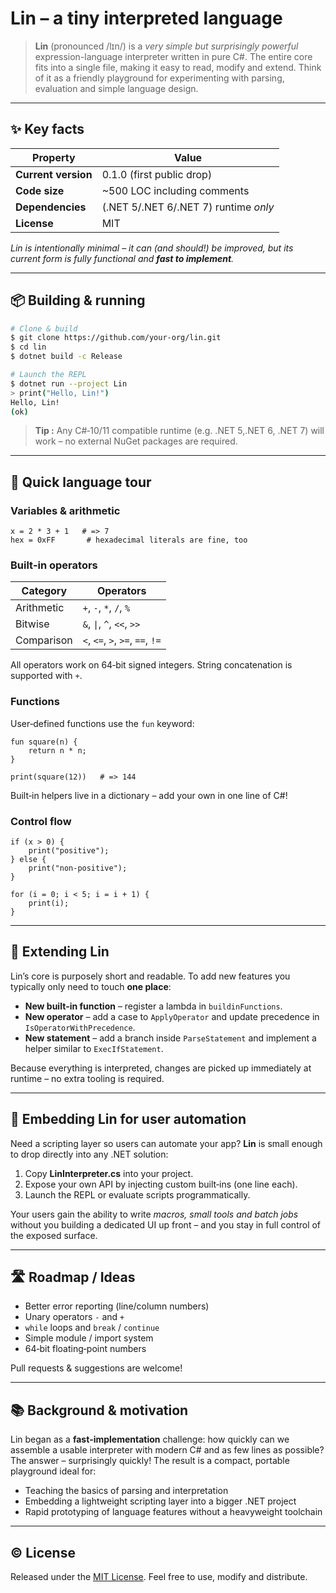 # Lin – a tiny interpreted language

> **Lin** (pronounced /lɪn/) is a *very simple but surprisingly powerful* expression-language interpreter written in pure C#.  The entire core fits into a single file, making it easy to read, modify and extend.  Think of it as a friendly playground for experimenting with parsing, evaluation and simple language design.

---

## ✨  Key facts

| Property            | Value                        |
| ------------------- | ---------------------------- |
| **Current version** | 0.1.0 (first public drop)    |
| **Code size**       | \~500 LOC including comments |
| **Dependencies**    | (.NET 5/.NET 6/.NET 7) runtime *only*        |
| **License**         | MIT                          |

*Lin is intentionally minimal – it can (and should!) be improved, but its current form is fully functional and **fast to implement**.*

---

## 📦 Building & running

```bash
# Clone & build
$ git clone https://github.com/your-org/lin.git
$ cd lin
$ dotnet build -c Release

# Launch the REPL
$ dotnet run --project Lin
> print("Hello, Lin!")
Hello, Lin!
(ok)
```

> **Tip :** Any C#‑10/11 compatible runtime (e.g. .NET 5,.NET 6, .NET 7) will work – no external NuGet packages are required.

---

## 🏁 Quick language tour

### Variables & arithmetic

```text
x = 2 * 3 + 1   # => 7
hex = 0xFF       # hexadecimal literals are fine, too
```

### Built‑in operators

| Category   | Operators                        |
| ---------- | -------------------------------- |
| Arithmetic | `+`, `-`, `*`, `/`, `%`          |
| Bitwise    | `&`, `\|`, `^`, `<<`, `>>`       |
| Comparison | `<`, `<=`, `>`, `>=`, `==`, `!=` |

All operators work on 64‑bit signed integers.  String concatenation is supported with `+`.

### Functions

User‑defined functions use the `fun` keyword:

```text
fun square(n) {
    return n * n;
}

print(square(12))   # => 144
```

Built‑in helpers live in a dictionary – add your own in one line of C#!

### Control flow

```text
if (x > 0) {
    print("positive");
} else {
    print("non‑positive");
}

for (i = 0; i < 5; i = i + 1) {
    print(i);
}
```

---

## 🔌 Extending Lin

Lin’s core is purposely short and readable.  To add new features you typically only need to touch **one place**:

* **New built‑in function** – register a lambda in `buildinFunctions`.
* **New operator** – add a case to `ApplyOperator` and update precedence in `IsOperatorWithPrecedence`.
* **New statement** – add a branch inside `ParseStatement` and implement a helper similar to `ExecIfStatement`.

Because everything is interpreted, changes are picked up immediately at runtime – no extra tooling is required.

---

## 🧩 Embedding Lin for user automation

Need a scripting layer so users can automate your app?  **Lin** is small enough to drop directly into any .NET solution:

1. Copy **LinInterpreter.cs** into your project.
2. Expose your own API by injecting custom built‑ins (one line each).
3. Launch the REPL or evaluate scripts programmatically.

Your users gain the ability to write *macros, small tools and batch jobs* without you building a dedicated UI up front – and you stay in full control of the exposed surface.

---

## 🛣️ Roadmap / Ideas

* Better error reporting (line/column numbers)
* Unary operators `-` and `+`
* `while` loops and `break` / `continue`
* Simple module / import system
* 64‑bit floating‑point numbers

Pull requests & suggestions are welcome!

---

## 📚 Background & motivation

Lin began as a **fast‑implementation** challenge: how quickly can we assemble a usable interpreter with modern C# and as few lines as possible?  The answer – surprisingly quickly!  The result is a compact, portable playground ideal for:

* Teaching the basics of parsing and interpretation
* Embedding a lightweight scripting layer into a bigger .NET project
* Rapid prototyping of language features without a heavyweight toolchain

---

## © License

Released under the [MIT License](LICENSE).  Feel free to use, modify and distribute.
